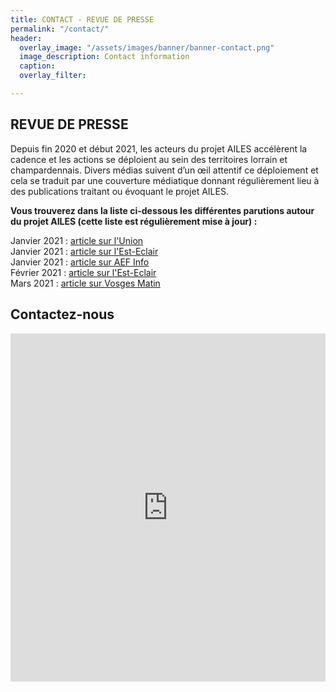 ```yaml
---
title: CONTACT - REVUE DE PRESSE
permalink: "/contact/"
header:
  overlay_image: "/assets/images/banner/banner-contact.png"
  image_description: Contact information
  caption: 
  overlay_filter: 

---
```

## REVUE DE PRESSE

Depuis fin 2020 et début 2021, les acteurs du projet AILES accélèrent la cadence et les actions se déploient au sein des territoires lorrain et champardennais. Divers médias suivent d’un œil attentif ce déploiement et cela se traduit par une couverture médiatique donnant régulièrement lieu à des publications traitant ou évoquant le projet AILES.

**Vous trouverez dans la liste ci-dessous les différentes parutions autour du projet AILES (cette liste est régulièrement mise à jour) :**

Janvier 2021 : [article sur l'Union](https://app.forestry.io/sites/izysdoe0t609hw/body-media//uploads/2021_01_14_union.pdf)  
Janvier 2021 : [article sur l'Est-Eclair](https://abonne.lest-eclair.fr/id224708/article/2021-01-19/un-dispositif-pour-donner-des-ailes-aux-lyceens)  
Janvier 2021 : [article sur AEF Info](https://www.aefinfo.fr/depeche/643734)  
Février 2021 : [article sur l'Est-Eclair](https://app.forestry.io/sites/izysdoe0t609hw/body-media//uploads/2021_02_02_est_eclair.pdf)  
Mars 2021 : [article sur Vosges Matin](https://app.forestry.io/sites/izysdoe0t609hw/body-media//uploads/2021_03_vosges_matin_talent_campus.pdf)

## Contactez-nous

<iframe title="Embedded Wufoo Form"
height="557"
allowTransparency="true"
frameborder="0"
scrolling="no"
style="width:100%;border:none"
src="https://lf2l.wufoo.com/embed/q43fp030ibu2xp/">
<a href="https://lf2l.wufoo.com/forms/q43fp030ibu2xp/">
</a>
</iframe>